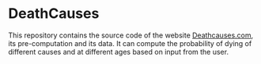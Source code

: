 # DeathCauses

This repository contains the source code of the website [Deathcauses.com](https://deathcauses.com), its pre-computation and its data. It can compute the probability of dying of different causes and at different ages based on input from the user. 

